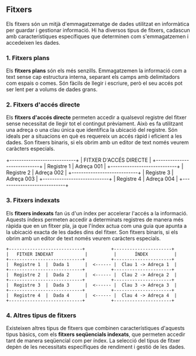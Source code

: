 ## Fitxers

Els fitxers són un mitjà d'emmagatzematge de dades utilitzat en informàtica per guardar i gestionar informació. Hi ha diversos tipus de fitxers, cadascun amb característiques específiques que determinen com s'emmagatzemen i accedeixen les dades.

### 1. Fitxers plans
Els **fitxers plans** són els més senzills. Emmagatzemen la informació com a text sense cap estructura interna, separant els camps amb delimitadors com espais o comes. Són fàcils de llegir i escriure, però el seu accés pot ser lent per a volums de dades grans.


### 2. Fitxers d'accés directe
Els **fitxers d'accés directe** permeten accedir a qualsevol registre del fitxer sense necessitat de llegir tot el contingut prèviament. Això es fa utilitzant una adreça o una clau única que identifica la ubicació del registre. Són ideals per a situacions en què es requereix un accés ràpid i eficient a les dades. Son fitxers binaris, si els obrim amb un editor de text només veurem caràcters especials.

+----------------------------+
|   FITXER D'ACCÉS DIRECTE    |
+----------------------------+
|  Registre 1  |  Adreça 001  |
+----------------------------+
|  Registre 2  |  Adreça 002  |
+----------------------------+
|  Registre 3  |  Adreça 003  |
+----------------------------+
|  Registre 4  |  Adreça 004  |
+----------------------------+


### 3. Fitxers indexats
Els **fitxers indexats** fan ús d'un índex per accelerar l'accés a la informació. Aquests índexs permeten accedir a determinats registres de manera més ràpida que en un fitxer pla, ja que l'índex actua com una guia que apunta a la ubicació exacta de les dades dins del fitxer. Son fitxers binaris, si els obrim amb un editor de text només veurem caràcters especials.

```
+----------------------------+          +----------------------+
|   FITXER INDEXAT            |          |       ÍNDEX          |
+----------------------------+          +----------------------+
|  Registre 1  |  Dada 1      |  <------ |  Clau 1 -> Adreça 1  |
+----------------------------+          +----------------------+
|  Registre 2  |  Dada 2      |  <------ |  Clau 2 -> Adreça 2  |
+----------------------------+          +----------------------+
|  Registre 3  |  Dada 3      |  <------ |  Clau 3 -> Adreça 3  |
+----------------------------+          +----------------------+
|  Registre 4  |  Dada 4      |  <------ |  Clau 4 -> Adreça 4  |
+----------------------------+          +----------------------+
```



### 4. Altres tipus de fitxers
Existeixen altres tipus de fitxers que combinen característiques d'aquests tipus bàsics, com els **fitxers seqüencials indexats**, que permeten accedir tant de manera seqüencial com per índex. La selecció del tipus de fitxer depèn de les necessitats específiques de rendiment i gestió de les dades.


